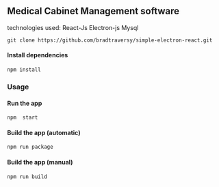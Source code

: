 ## Medical Cabinet Management software

technologies used: React-Js Electron-js Mysql

```
git clone https://github.com/bradtraversy/simple-electron-react.git
```

#### Install dependencies

```
npm install
```


### Usage

#### Run the app

```
npm  start
```


#### Build the app (automatic)

```
npm run package
```

#### Build the app (manual)

```
npm run build
```

